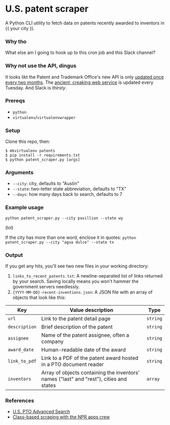# U.S. patent scraper

A Python CLI utility to fetch data on patents recently awarded to inventors in {{ your city }).

### Why tho
What else am I going to hook up to this cron job and this Slack channel?

### Why not use the API, dingus
It looks likt the Patent and Trademark Office's new API is only [updated once every two months](http://www.patentsview.org/api/faqs.html). The [ancient, creaking web service](http://patft.uspto.gov/netahtml/PTO/search-adv.htm) is updated every Tuesday. And Slack is _thirsty_.

### Prereqs
* `python`
* `virtualenv`/`virtualenvwrapper`

### Setup
Clone this repo, then:
```
$ mkvirtualenv patents
$ pip install -r requirements.txt
$ python patent_scraper.py [args]
```

### Arguments
* `--city`: city, defaults to "Austin"
* `--state`: two-letter state abbreviation, defaults to "TX"
* `--days`: how many days back to search, defaults to 7

### Example usage
`python patent_scraper.py --city pavillion --state wy`

(lol)

If the city has more than one word, enclose it in quotes:
`python patent_scraper.py --city "agua dulce" --state tx`

### Output
If you get any hits, you'll see two new files in your working directory:
1. `links_to_recent_patents.txt`: A newline-separated list of links returned by your search. Saving locally means you won't hammer the government servers needlessly.
2. `{YYYY-MM-DD}-recent-inventions.json`: A JSON file with an array of objects that look like this:

Key | Value description | Type
----|-------------|------
`url` | Link to the patent detail page | `string`
`description` | Brief description of the patent | `string`
`assignee` | Name of the patent assignee, often a company | `string`
`award_date` | Human-readable date of the award | `string`
`link_to_pdf` | Link to a PDF of the patent award hosted in a PTO document reader | `string`
`inventors` | Array of objects containing the inventors' names ("last" and "rest"), cities and states | `array`

### References
* [U.S. PTO Advanced Search](http://patft.uspto.gov/netahtml/PTO/search-adv.htm)
* [Class-based scraping with the NPR apps crew](http://blog.apps.npr.org/2016/06/17/scraping-tips.html)